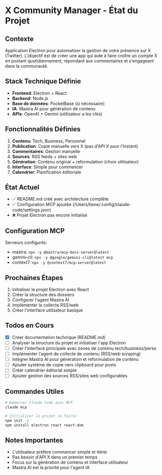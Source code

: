 # X Community Manager - État du Projet

## Contexte
Application Electron pour automatiser la gestion de votre présence sur X (Twitter). L'objectif est de créer une app qui aide à faire croître un compte X en postant quotidiennement, répondant aux commentaires et s'engageant dans la communauté.

## Stack Technique Définie
- **Frontend**: Electron + React
- **Backend**: Node.js
- **Base de données**: PocketBase (si nécessaire)
- **IA**: Mastra AI pour génération de contenu
- **APIs**: OpenAI + Gemini (utilisateur a les clés)

## Fonctionnalités Définies
1. **Contenu**: Tech, Business, Personnel
2. **Publication**: Copie manuelle vers X (pas d'API X pour l'instant)
3. **Commentaires**: Gestion manuelle
4. **Sources**: RSS feeds + sites web
5. **Génération**: Contenu original + reformulation (choix utilisateur)
6. **Interface**: Simple pour commencer
7. **Calendrier**: Planification éditoriale

## État Actuel
- ✅ README.md créé avec architecture complète
- ✅ Configuration MCP ajoutée (/Users/tiene/.config/claude-code/settings.json)
- ❌ Projet Electron pas encore initialisé

## Configuration MCP
Serveurs configurés:
- mastra: `npx -y @mastra/mcp-docs-server@latest`
- gemini-cli: `npx -y @google/gemini-cli@latest mcp`
- context7: `npx -y @context7/mcp-server@latest`

## Prochaines Étapes
1. Initialiser le projet Electron avec React
2. Créer la structure des dossiers
3. Configurer l'agent Mastra AI
4. Implémenter la collecte RSS/web
5. Créer l'interface utilisateur basique

## Todos en Cours
- [x] Créer documentation technique (README.md)
- [ ] Analyser la structure du projet et initialiser l'app Electron
- [ ] Créer l'interface principale avec zones de contenu tech/business/perso
- [ ] Implémenter l'agent de collecte de contenu (RSS/web scraping)
- [ ] Intégrer Mastra AI pour génération et reformulation de contenu
- [ ] Ajouter système de copie vers clipboard pour posts
- [ ] Créer calendrier éditorial simple
- [ ] Ajouter gestion des sources RSS/sites web configurables

## Commandes Utiles
```bash
# Démarrer Claude Code avec MCP
claude mcp

# Initialiser le projet (à faire)
npm init -y
npm install electron react react-dom
```

## Notes Importantes
- L'utilisateur préfère commencer simple et itérer
- Pas besoin d'API X dans un premier temps
- Focus sur la génération de contenu et interface utilisateur
- Mastra AI est la priorité pour l'agent IA
